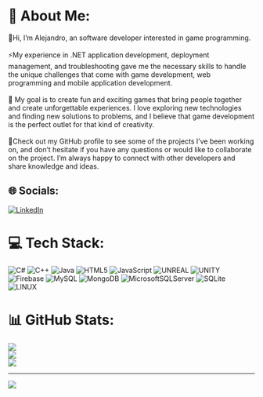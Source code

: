 # 💫 About Me:
🔭Hi, I’m Alejandro, an software developer interested in game programming.<br><br>⚡My experience in .NET application development, deployment management, and troubleshooting gave me the necessary skills to handle the unique challenges that come with game development, web programming and mobile application development.<br><br>🌱 My goal is to create fun and exciting games that bring people together and create unforgettable experiences. I love exploring new technologies and finding new solutions to problems, and I believe that game development is the perfect outlet for that kind of creativity.<br><br>🤝Check out my GitHub profile to see some of the projects I’ve been working on, and don’t hesitate if you have any questions or would like to collaborate on the project. I’m always happy to connect with other developers and share knowledge and ideas.


## 🌐 Socials:
[![LinkedIn](https://img.shields.io/badge/LinkedIn-%230077B5.svg?logo=linkedin&logoColor=white)](https://www.linkedin.com/in/alejandro-sánchez-torres/) 

# 💻 Tech Stack:
![C#](https://img.shields.io/badge/c%23-%23239120.svg?style=for-the-badge&logo=c-sharp&logoColor=white) ![C++](https://img.shields.io/badge/c++-%2300599C.svg?style=for-the-badge&logo=c%2B%2B&logoColor=white) ![Java](https://img.shields.io/badge/java-%23ED8B00.svg?style=for-the-badge&logo=java&logoColor=white) ![HTML5](https://img.shields.io/badge/html5-%23E34F26.svg?style=for-the-badge&logo=html5&logoColor=white) ![JavaScript](https://img.shields.io/badge/javascript-%23323330.svg?style=for-the-badge&logo=javascript&logoColor=%23F7DF1E) ![UNREAL](https://img.shields.io/badge/unreal-%2320232a.svg?style=for-the-badge&logo=unreal-engine&logoColor=white) ![UNITY](https://img.shields.io/badge/Unity-%2320232a.svg?style=for-the-badge&logo=unity&logoColor=white) ![Firebase](https://img.shields.io/badge/firebase-%23039BE5.svg?style=for-the-badge&logo=firebase) ![MySQL](https://img.shields.io/badge/mysql-%2300f.svg?style=for-the-badge&logo=mysql&logoColor=white) ![MongoDB](https://img.shields.io/badge/MongoDB-%234ea94b.svg?style=for-the-badge&logo=mongodb&logoColor=white) ![MicrosoftSQLServer](https://img.shields.io/badge/Microsoft%20SQL%20Sever-CC2927?style=for-the-badge&logo=microsoft%20sql%20server&logoColor=white) ![SQLite](https://img.shields.io/badge/sqlite-%2307405e.svg?style=for-the-badge&logo=sqlite&logoColor=white) ![LINUX](https://img.shields.io/badge/Linux-FCC624?style=for-the-badge&logo=linux&logoColor=black)
# 📊 GitHub Stats:
![](https://github-readme-stats.vercel.app/api?username=Salexmineralex&theme=great-gatsby&hide_border=false&include_all_commits=true&count_private=true)<br/>
![](https://github-readme-streak-stats.herokuapp.com/?user=Salexmineralex&theme=great-gatsby&hide_border=false)<br/>
![](https://github-readme-stats.vercel.app/api/top-langs/?username=Salexmineralex&theme=great-gatsby&hide_border=false&include_all_commits=true&count_private=true&layout=compact)

---
[![](https://visitcount.itsvg.in/api?id=Salexmineralex&icon=0&color=7)](https://visitcount.itsvg.in)

<!-- Proudly created with GPRM ( https://gprm.itsvg.in ) -->
